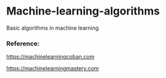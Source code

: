 # Machine-learning-algorithms
Basic algorithms in machine learning

### Reference: 
   https://machinelearningcoban.com

   https://machinelearningmastery.com